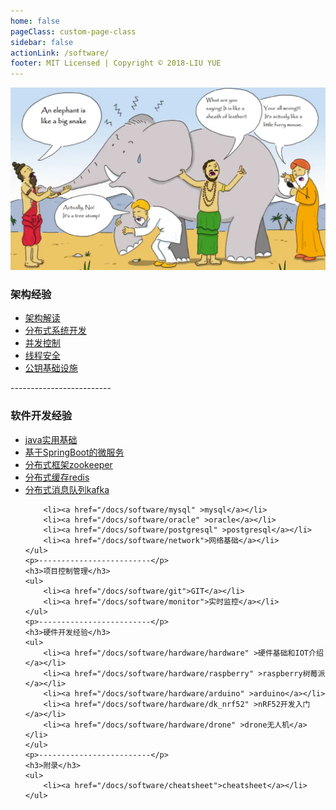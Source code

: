 ```yaml
---
home: false
pageClass: custom-page-class
sidebar: false
actionLink: /software/
footer: MIT Licensed | Copyright © 2018-LIU YUE
---
```


<img class="header" src="/docs/docs_image/software/architecture.png"/>

<div>
	<h3>架构经验</h3>
	<ul>
		<li><a href="/docs/software/highlevel/architecture" >架构解读</a></li>
		<li><a href="/docs/software/highlevel/distrubuted_system" >分布式系统开发</a></li>		
		<li><a href="/docs/software/highlevel/concurrent" >并发控制</a></li>
		<li><a href="/docs/software/highlevel/threadsafe" >线程安全</a></li>
		<li><a href="/docs/software/highlevel/publickeyinfrastructure" >公钥基础设施</a></li>
	</ul>
	<p>-------------------------</p>
	<h3>软件开发经验</h3>
	<ul>
		<li><a href="/docs/software/java" >java实用基础</a></li>
		<li><a href="/docs/software/java_spring" >基于SpringBoot的微服务</a></li>
		<li><a href="/docs/software/zookeeper" >分布式框架zookeeper</a></li>
		<li><a href="/docs/software/redis" >分布式缓存redis</a></li>
		<li><a href="/docs/software/kafka" >分布式消息队列kafka</a></li>
		
		<li><a href="/docs/software/mysql" >mysql</a></li>
		<li><a href="/docs/software/oracle" >oracle</a></li>
		<li><a href="/docs/software/postgresql" >postgresql</a></li>
		<li><a href="/docs/software/network">网络基础</a></li>		
	</ul>
	<p>-------------------------</p>
	<h3>项目控制管理</h3>
	<ul>
		<li><a href="/docs/software/git">GIT</a></li>
		<li><a href="/docs/software/monitor">实时监控</a></li>
	</ul>
	<p>-------------------------</p>
	<h3>硬件开发经验</h3>
	<ul>
		<li><a href="/docs/software/hardware/hardware" >硬件基础和IOT介绍</a></li>
		<li><a href="/docs/software/hardware/raspberry" >raspberry树莓派</a></li>
		<li><a href="/docs/software/hardware/arduino" >arduino</a></li>
		<li><a href="/docs/software/hardware/dk_nrf52" >nRF52开发入门</a></li>
		<li><a href="/docs/software/hardware/drone" >drone无人机</a></li>
	</ul>
	<p>-------------------------</p>
	<h3>附录</h3>
	<ul>
		<li><a href="/docs/software/cheatsheet">cheatsheet</a></li>
	</ul>
</div>

